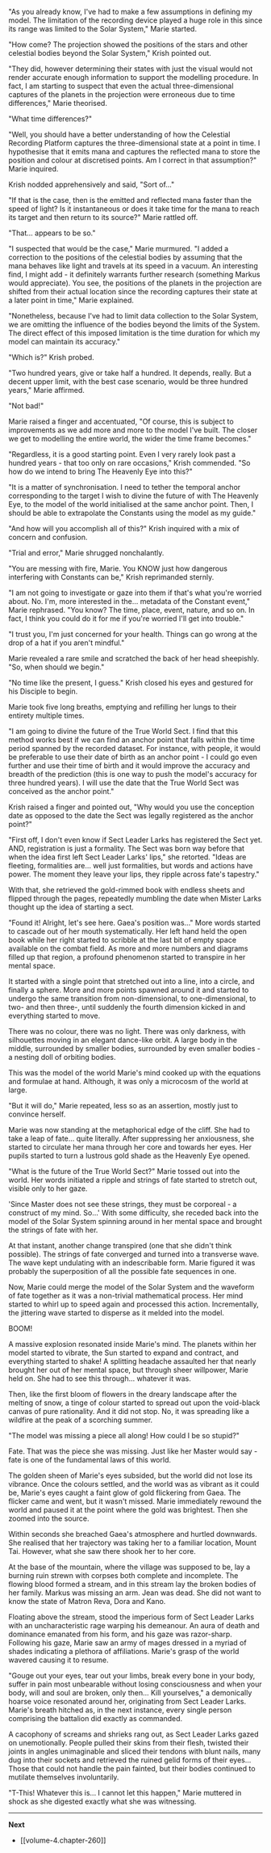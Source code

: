 
"As you already know, I've had to make a few assumptions in defining my model. The limitation of the recording device played a huge role in this since its range was limited to the Solar System," Marie started.

"How come? The projection showed the positions of the stars and other celestial bodies beyond the Solar System," Krish pointed out.

"They did, however determining their states with just the visual would not render accurate enough information to support the modelling procedure. In fact, I am starting to suspect that even the actual three-dimensional captures of the planets in the projection were erroneous due to time differences," Marie theorised.

"What time differences?"

"Well, you should have a better understanding of how the Celestial Recording Platform captures the three-dimensional state at a point in time. I hypothesise that it emits mana and captures the reflected mana to store the position and colour at discretised points. Am I correct in that assumption?" Marie inquired.

Krish nodded apprehensively and said, "Sort of..."

"If that is the case, then is the emitted and reflected mana faster than the speed of light? Is it instantaneous or does it take time for the mana to reach its target and then return to its source?" Marie rattled off.

"That... appears to be so."

"I suspected that would be the case," Marie murmured. "I added a correction to the positions of the celestial bodies by assuming that the mana behaves like light and travels at its speed in a vacuum. An interesting find, I might add - it definitely warrants further research (something Markus would appreciate). You see, the positions of the planets in the projection are shifted from their actual location since the recording captures their state at a later point in time," Marie explained.

"Nonetheless, because I've had to limit data collection to the Solar System, we are omitting the influence of the bodies beyond the limits of the System. The direct effect of this imposed limitation is the time duration for which my model can maintain its accuracy."

"Which is?" Krish probed.

"Two hundred years, give or take half a hundred. It depends, really. But a decent upper limit, with the best case scenario, would be three hundred years," Marie affirmed.

"Not bad!"

Marie raised a finger and accentuated, "Of course, this is subject to improvements as we add more and more to the model I've built. The closer we get to modelling the entire world, the wider the time frame becomes."

"Regardless, it is a good starting point. Even I very rarely look past a hundred years - that too only on rare occasions," Krish commended. "So how do we intend to bring The Heavenly Eye into this?"

"It is a matter of synchronisation. I need to tether the temporal anchor corresponding to the target I wish to divine the future of with The Heavenly Eye, to the model of the world initialised at the same anchor point. Then, I should be able to extrapolate the Constants using the model as my guide."

"And how will you accomplish all of this?" Krish inquired with a mix of concern and confusion.

"Trial and error," Marie shrugged nonchalantly.

"You are messing with fire, Marie. You KNOW just how dangerous interfering with Constants can be," Krish reprimanded sternly.

"I am not going to investigate or gaze into them if that's what you're worried about. No. I'm, more interested in the... metadata of the Constant event," Marie rephrased. "You know? The time, place, event, nature, and so on. In fact, I think you could do it for me if you're worried I'll get into trouble."

"I trust you, I'm just concerned for your health. Things can go wrong at the drop of a hat if you aren't mindful."

Marie revealed a rare smile and scratched the back of her head sheepishly. "So, when should we begin."

"No time like the present, I guess." Krish closed his eyes and gestured for his Disciple to begin.

Marie took five long breaths, emptying and refilling her lungs to their entirety multiple times.

"I am going to divine the future of the True World Sect. I find that this method works best if we can find an anchor point that falls within the time period spanned by the recorded dataset. For instance, with people, it would be preferable to use their date of birth as an anchor point - I could go even further and use their time of birth and it would improve the accuracy and breadth of the prediction (this is one way to push the model's accuracy for three hundred years). I will use the date that the True World Sect was conceived as the anchor point."

Krish raised a finger and pointed out, "Why would you use the conception date as opposed to the date the Sect was legally registered as the anchor point?"

"First off, I don't even know if Sect Leader Larks has registered the Sect yet. AND, registration is just a formality. The Sect was born way before that when the idea first left Sect Leader Larks' lips," she retorted. "Ideas are fleeting, formalities are... well just formalities, but words and actions have power. The moment they leave your lips, they ripple across fate's tapestry."

With that, she retrieved the gold-rimmed book with endless sheets and flipped through the pages, repeatedly mumbling the date when Mister Larks thought up the idea of starting a sect.

"Found it! Alright, let's see here. Gaea's position was..." More words started to cascade out of her mouth systematically. Her left hand held the open book while her right started to scribble at the last bit of empty space available on the combat field. As more and more numbers and diagrams filled up that region, a profound phenomenon started to transpire in her mental space.

It started with a single point that stretched out into a line, into a circle, and finally a sphere. More and more points spawned around it and started to undergo the same transition from non-dimensional, to one-dimensional, to two- and then three-, until suddenly the fourth dimension kicked in and everything started to move.

There was no colour, there was no light. There was only darkness, with silhouettes moving in an elegant dance-like orbit. A large body in the middle, surrounded by smaller bodies, surrounded by even smaller bodies - a nesting doll of orbiting bodies.

This was the model of the world Marie's mind cooked up with the equations and formulae at hand. Although, it was only a microcosm of the world at large.

"But it will do," Marie repeated, less so as an assertion, mostly just to convince herself.

Marie was now standing at the metaphorical edge of the cliff. She had to take a leap of fate... quite literally. After suppressing her anxiousness, she started to circulate her mana through her core and towards her eyes. Her pupils started to turn a lustrous gold shade as the Heavenly Eye opened.

"What is the future of the True World Sect?" Marie tossed out into the world. Her words initiated a ripple and strings of fate started to stretch out, visible only to her gaze.

'Since Master does not see these strings, they must be corporeal - a construct of my mind. So...' With some difficulty, she receded back into the model of the Solar System spinning around in her mental space and brought the strings of fate with her.

At that instant, another change transpired (one that she didn't think possible). The strings of fate converged and turned into a transverse wave. The wave kept undulating with an indescribable form. Marie figured it was probably the superposition of all the possible fate sequences in one.

Now, Marie could merge the model of the Solar System and the waveform of fate together as it was a non-trivial mathematical process. Her mind started to whirl up to speed again and processed this action. Incrementally, the jittering wave started to disperse as it melded into the model.

BOOM!

A massive explosion resonated inside Marie's mind. The planets within her model started to vibrate, the Sun started to expand and contract, and everything started to shake! A splitting headache assaulted her that nearly brought her out of her mental space, but through sheer willpower, Marie held on. She had to see this through... whatever it was.

Then, like the first bloom of flowers in the dreary landscape after the melting of snow, a tinge of colour started to spread out upon the void-black canvas of pure rationality. And it did not stop. No, it was spreading like a wildfire at the peak of a scorching summer.

"The model was missing a piece all along! How could I be so stupid?"

Fate. That was the piece she was missing. Just like her Master would say - fate is one of the fundamental laws of this world.

The golden sheen of Marie's eyes subsided, but the world did not lose its vibrance. Once the colours settled, and the world was as vibrant as it could be, Marie's eyes caught a faint glow of gold flickering from Gaea. The flicker came and went, but it wasn't missed. Marie immediately rewound the world and paused it at the point where the gold was brightest. Then she zoomed into the source.

Within seconds she breached Gaea's atmosphere and hurtled downwards. She realised that her trajectory was taking her to a familiar location, Mount Tai. However, what she saw there shook her to her core.

At the base of the mountain, where the village was supposed to be, lay a burning ruin strewn with corpses both complete and incomplete. The flowing blood formed a stream, and in this stream lay the broken bodies of her family. Markus was missing an arm. Jean was dead. She did not want to know the state of Matron Reva, Dora and Kano.

Floating above the stream, stood the imperious form of Sect Leader Larks with an uncharacteristic rage warping his demeanour. An aura of death and dominance emanated from his form, and his gaze was razor-sharp. Following his gaze, Marie saw an army of mages dressed in a myriad of shades indicating a plethora of affiliations. Marie's grasp of the world wavered causing it to resume.

"Gouge out your eyes, tear out your limbs, break every bone in your body, suffer in pain most unbearable without losing consciousness and when your body, will and soul are broken, only then... Kill yourselves," a demonically hoarse voice resonated around her, originating from Sect Leader Larks. Marie's breath hitched as, in the next instance, every single person comprising the battalion did exactly as commanded.

A cacophony of screams and shrieks rang out, as Sect Leader Larks gazed on unemotionally. People pulled their skins from their flesh, twisted their joints in angles unimaginable and sliced their tendons with blunt nails, many dug into their sockets and retrieved the ruined gelid forms of their eyes... Those that could not handle the pain fainted, but their bodies continued to mutilate themselves involuntarily.

"T-This! Whatever this is... I cannot let this happen," Marie muttered in shock as she digested exactly what she was witnessing.

____

**Next**
* [[volume-4.chapter-260]]